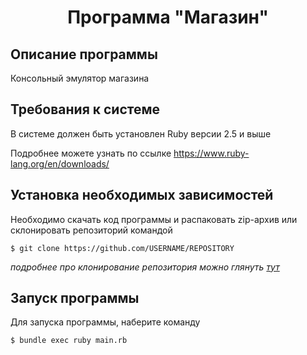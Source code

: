 <h1 align="center">Программа "Магазин"</h1>

## Описание программы
Консольный эмулятор магазина 

## Требования к системе
В системе должен быть установлен Ruby версии 2.5 и выше

Подробнее можете узнать по ссылке https://www.ruby-lang.org/en/downloads/

## Установка необходимых зависимостей
Необходимо скачать код программы и распаковать zip-архив или склонировать репозиторий командой 
```
$ git clone https://github.com/USERNAME/REPOSITORY
```
_подробнее про клонирование репозитория можно глянуть [тут](https://help.github.com/en/github/creating-cloning-and-archiving-repositories/cloning-a-repository)_

## Запуск программы

Для запуска программы, наберите команду
```
$ bundle exec ruby main.rb
```

